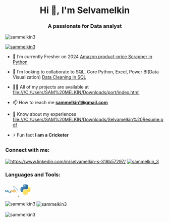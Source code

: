 

<h1 align="center">Hi 👋, I'm Selvamelkin</h1>
<h3 align="center">A passionate for Data analyst</h3>

<p align="left"> <img src="https://komarev.com/ghpvc/?username=sammelkin3&label=Profile%20views&color=0e75b6&style=flat" alt="sammelkin3" /> </p>

<p align="left"> <a href="https://github.com/ryo-ma/github-profile-trophy"><img src="https://github-profile-trophy.vercel.app/?username=sammelkin3" alt="sammelkin3" /></a> </p>

- 🔭 I’m currently Fresher on 2024 [Amazon product-price Scrapper in Python](https://github.com/Sammelkin3/amazon-price-scrapping-using-python)

- 👯 I’m looking to collaborate to SQL, Core Python, Excel, Power BI(Data Visualization) [Data Cleaning in SQL](https://github.com/Sammelkin3/data-cleaning-using-sql/blob/main/Data%20Clean.sql)

- 👨‍💻 All of my projects are available at [file:///C:/Users/SAM%20MELKIN/Downloads/port/index.html](file:///C:/Users/SAM%20MELKIN/Downloads/port/index.html)

- 📫 How to reach me **sammelkin1@gmail.com**

- 📄 Know about my experiences [file:///C:/Users/SAM%20MELKIN/Downloads/Selvamelkin%20Resume.pdf](file:///C:/Users/SAM%20MELKIN/Downloads/Selvamelkin%20Resume.pdf)

- ⚡ Fun fact **I am a Cricketer**

<h3 align="left">Connect with me:</h3>
<p align="left">
<a href="https://linkedin.com/in/https://www.linkedin.com/in/selvamelkin-s-318b57297/" target="blank"><img align="center" src="https://raw.githubusercontent.com/rahuldkjain/github-profile-readme-generator/master/src/images/icons/Social/linked-in-alt.svg" alt="https://www.linkedin.com/in/selvamelkin-s-318b57297/" height="30" width="40" /></a>
<a href="https://instagram.com/sammelkin_3" target="blank"><img align="center" src="https://raw.githubusercontent.com/rahuldkjain/github-profile-readme-generator/master/src/images/icons/Social/instagram.svg" alt="sammelkin_3" height="30" width="40" /></a>
</p>

<h3 align="left">Languages and Tools:</h3>
<p align="left"> <a href="https://www.mysql.com/" target="_blank" rel="noreferrer"> <img src="https://raw.githubusercontent.com/devicons/devicon/master/icons/mysql/mysql-original-wordmark.svg" alt="mysql" width="40" height="40"/> </a> <a href="https://www.python.org" target="_blank" rel="noreferrer"> <img src="https://raw.githubusercontent.com/devicons/devicon/master/icons/python/python-original.svg" alt="python" width="40" height="40"/> </a> </p>

<p><img align="left" src="https://github-readme-stats.vercel.app/api/top-langs?username=sammelkin3&show_icons=true&locale=en&layout=compact" alt="sammelkin3" /></p>

<p>&nbsp;<img align="center" src="https://github-readme-stats.vercel.app/api?username=sammelkin3&show_icons=true&locale=en" alt="sammelkin3" /></p>

<p><img align="center" src="https://github-readme-streak-stats.herokuapp.com/?user=sammelkin3&" alt="sammelkin3" /></p>
